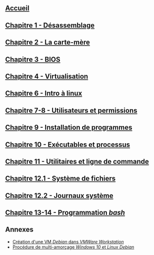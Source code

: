 ## [Accueil](https://github.com/MFournier88/420-113/wiki/Accueil)

## [Chapitre 1 - Désassemblage](https://github.com/MFournier88/420-113/wiki/Chapitre-1)

## [Chapitre 2 - La carte-mère](https://github.com/MFournier88/420-113/wiki/Chapitre-2)
  
## [Chapitre 3 - BIOS](https://github.com/MFournier88/420-113/wiki/Chapitre-3)

## [Chapitre 4 - Virtualisation](https://github.com/MFournier88/420-113/wiki/Chapitre-4)

## [Chapitre 6 - Intro à linux](https://github.com/MFournier88/420-113/wiki/Chapitre-6)

## [Chapitre 7-8 - Utilisateurs et permissions](https://github.com/MFournier88/420-113/wiki/Chapitre-7-et-8)

## [Chapitre 9 - Installation de programmes](https://github.com/MFournier88/420-113/wiki/Chapitre-9)

## [Chapitre 10 - Exécutables et processus](https://github.com/MFournier88/420-113/wiki/Chapitre-10)

## [Chapitre 11 - Utilitaires et ligne de commande](https://github.com/MFournier88/420-113/wiki/Chapitre-11)

## [Chapitre 12.1 - Système de fichiers](https://github.com/MFournier88/420-113/wiki/Chapitre-12.1)

## [Chapitre 12.2 - Journaux système](https://github.com/MFournier88/420-113/wiki/Chapitre-12.2)

## [Chapitre 13-14 - Programmation *bash*](https://github.com/MFournier88/420-113/wiki/Chapitre-13-et-14)



## Annexes
+ [Création d'une VM *Debian* dans *VMWare Workstation*](https://github.com/MFournier88/420-113/wiki/Annexe1)
+ [Procédure de multi-amorçage *Windows 10* et *Linux Debian*](https://github.com/MFournier88/420-113/wiki/Annexe2)